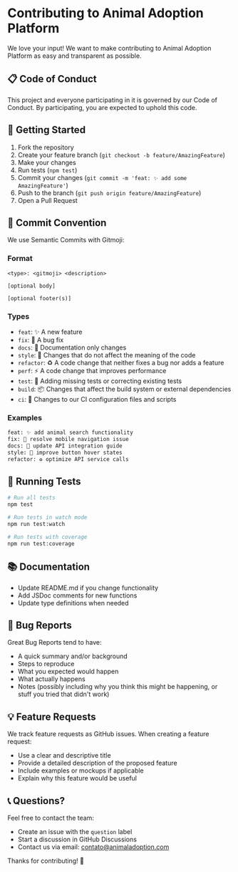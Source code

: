 # Contributing to Animal Adoption Platform

We love your input! We want to make contributing to Animal Adoption Platform as easy and transparent as possible.

## 📋 Code of Conduct

This project and everyone participating in it is governed by our Code of Conduct. By participating, you are expected to uphold this code.

## 🚀 Getting Started

1. Fork the repository
2. Create your feature branch (`git checkout -b feature/AmazingFeature`)
3. Make your changes
4. Run tests (`npm test`)
5. Commit your changes (`git commit -m 'feat: ✨ add some AmazingFeature'`)
6. Push to the branch (`git push origin feature/AmazingFeature`)
7. Open a Pull Request

## 📝 Commit Convention

We use Semantic Commits with Gitmoji:

### Format
```
<type>: <gitmoji> <description>

[optional body]

[optional footer(s)]
```

### Types
- `feat`: ✨ A new feature
- `fix`: 🐛 A bug fix
- `docs`: 📝 Documentation only changes
- `style`: 💄 Changes that do not affect the meaning of the code
- `refactor`: ♻️ A code change that neither fixes a bug nor adds a feature
- `perf`: ⚡ A code change that improves performance
- `test`: 🧪 Adding missing tests or correcting existing tests
- `build`: 📦 Changes that affect the build system or external dependencies
- `ci`: 🔧 Changes to our CI configuration files and scripts

### Examples
```bash
feat: ✨ add animal search functionality
fix: 🐛 resolve mobile navigation issue
docs: 📝 update API integration guide
style: 💄 improve button hover states
refactor: ♻️ optimize API service calls
```

## 🧪 Running Tests

```bash
# Run all tests
npm test

# Run tests in watch mode
npm run test:watch

# Run tests with coverage
npm run test:coverage
```

## 📚 Documentation

- Update README.md if you change functionality
- Add JSDoc comments for new functions
- Update type definitions when needed

## 🐛 Bug Reports

Great Bug Reports tend to have:

- A quick summary and/or background
- Steps to reproduce
- What you expected would happen
- What actually happens
- Notes (possibly including why you think this might be happening, or stuff you tried that didn't work)

## 💡 Feature Requests

We track feature requests as GitHub issues. When creating a feature request:

- Use a clear and descriptive title
- Provide a detailed description of the proposed feature
- Include examples or mockups if applicable
- Explain why this feature would be useful

## 📞 Questions?

Feel free to contact the team:
- Create an issue with the `question` label
- Start a discussion in GitHub Discussions
- Contact us via email: contato@animaladoption.com

Thanks for contributing! 🎉
